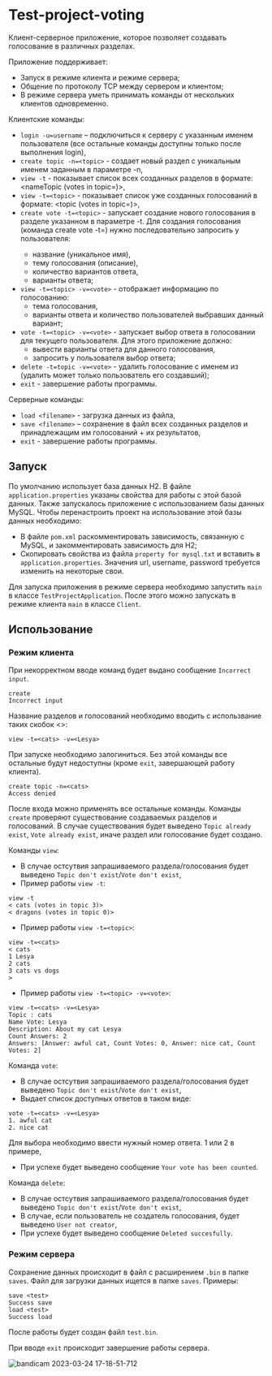 # Test-project-voting

Клиент-серверное приложение, которое позволяет создавать голосование в
различных разделах.

Приложение поддерживает: 
  - Запуск в режиме клиента и режиме сервера;
  - Общение по протоколу TCP между сервером и клиентом;
  - В режиме сервера уметь принимать команды от нескольких клиентов одновременно.
  
Клиентские команды:
  - `login -u=username` – подключиться к серверу с указанным именем пользователя (все остальные команды доступны только после выполнения login),
  - `create topic -n=<topic>` - создает новый раздел c уникальным именем заданным в параметре -n,
  - `view -t` - показывает список всех созданных разделов в формате: <nameTopic (votes in topic=<count>)>,
  - `view -t=<topic>` - показывает список уже созданных голосований в формате: <topic (votes in topic=<count>)>,
  - `create vote -t=<topic>` - запускает создание нового голосования в разделе указанном в параметре -t.
    Для создания голосования (команда create vote -t=<topic>) нужно последовательно запросить у пользователя: 
      * название (уникальное имя),
      * тему голосования (описание),
      * количество вариантов ответа,
      * варианты ответа;
  - `view -t=<topic> -v=<vote>` - отображает информацию по голосованию:
      * тема голосования,
      * варианты ответа и количество пользователей выбравших данный вариант;
  - `vote -t=<topic> -v=<vote>` - запускает выбор ответа в голосовании для текущего пользователя. Для этого приложение должно:
      * вывести варианты ответа для данного голосования,
      * запросить у пользователя выбор ответа;
  - `delete -t=topic -v=<vote>` - удалить голосование с именем <vote> из <topic> (удалить может только пользователь его создавший);
  - `exit` - завершение работы программы.
 
 Серверные команды:
  - `load <filename>` - загрузка данных из файла,
  - `save <filename>` – сохранение в файл всех созданных разделов и принадлежащим им голосований + их результатов,
  - `exit` - завершение работы программы.
  
## Запуск
По умолчанию использует база данных H2. В файле `application.properties` указаны свойства для работы с этой базой данных. Также запускалось приложение с использованием базы данных MySQL. Чтобы перенастроить проект на использование этой базы данных необходимо: 
  - В файле `pom.xml` раскомментировать зависимость, связанную с MySQL, и закомментировать зависимость для H2;
  - Скопировать свойства из файла `property for mysql.txt` и вставить в `application.properties`. Значения url, username, password требуется изменить на некоторые свои.
  
Для запуска приложения в режиме сервера необходимо запустить `main` в классе `TestProjectApplication`. После этого можно запускать в режиме клиента `main` в классе `Client`. 

## Использование
### Режим клиента

При некорректном вводе команд будет выдано сообщение `Incorrect input`.
```
create
Incorrect input
```
Название разделов и голосований необходимо вводить с использвание таких скобок <>:
```
view -t=<cats> -v=<Lesya>
```
При запуске необходимо залогиниться. Без этой команды все остальные будут недоступны (кроме `exit`, завершающей работу клиента).
```
create topic -n=<cats>
Access denied
```
После входа можно применять все остальные команды. 
Команды `create` проверяют существование создаваемых разделов и голосований. В случае существования будет выведено `Topic already exist`, `Vote already exist`, иначе раздел или голосование будет создано.

Команды `view`:
  - В случае остсутвия запрашиваемого раздела/голосования будет выведено `Topic don't exist`/`Vote don't exist`,
  - Пример работы `view -t`:
  ```
  view -t
  < cats (votes in topic 3)>
  < dragons (votes in topic 0)>
  ```
  - Пример работы `view -t=<topic>`:
  ```
  view -t=<cats>
  < cats
  1 Lesya
  2 cats
  3 cats vs dogs
  >
  ```
  - Пример работы `view -t=<topic> -v=<vote>`:
  ```
 view -t=<cats> -v=<Lesya>
  Topic : cats
  Name Vote: Lesya
  Description: About my cat Lesya
  Count Answers: 2
  Answers: [Answer: awful cat, Count Votes: 0, Answer: nice cat, Count Votes: 2]
  ```

Команда `vote`:
  - В случае остсутвия запрашиваемого раздела/голосования будет выведено `Topic don't exist`/`Vote don't exist`,
  - Выдает список доступных ответов в таком виде:
  ```
  vote -t=<cats> -v=<Lesya>
  1. awful cat
  2. nice cat
  ```
  Для выбора необходимо ввести нужный номер ответа. 1 или 2 в примере,
  - При успехе будет выведено сообщение `Your vote has been counted`.
  
Команда `delete`:
  - В случае остсутвия запрашиваемого раздела/голосования будет выведено `Topic don't exist`/`Vote don't exist`,
  - В случае, если пользователь не создатель голосования, будет выведено `User not creator`,  
  - При успехе будет выведено сообщение `Deleted succesfully`.
  
### Режим сервера
Сохранение данных происходит в файл с расширением `.bin` в папке `saves`. Файл для загрузки данных ищется в папке `saves`. 
Примеры: 
```
save <test>
Success save
load <test>
Success load
```
После работы будет создан файл `test.bin`. 

При вводе `exit` происходит завершение работы сервера.

![bandicam 2023-03-24 17-18-51-712](https://user-images.githubusercontent.com/43446738/227553318-10885951-60b7-4937-b74f-53c348585c2b.gif)

